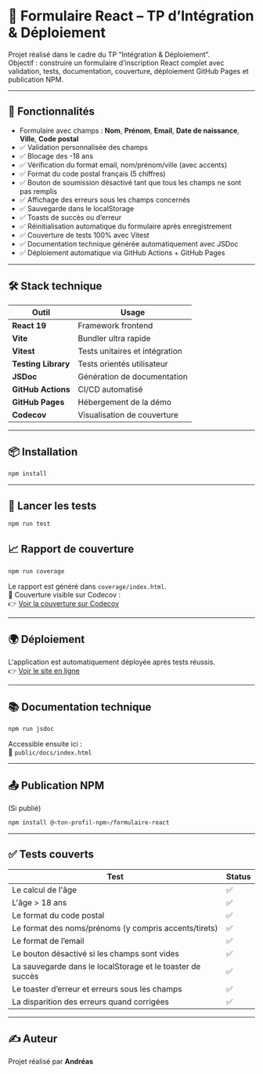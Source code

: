 # 📝 Formulaire React – TP d’Intégration & Déploiement

Projet réalisé dans le cadre du TP “Intégration & Déploiement”.  
Objectif : construire un formulaire d’inscription React complet avec validation, tests, documentation, couverture, déploiement GitHub Pages et publication NPM.

---

## 🚀 Fonctionnalités

- Formulaire avec champs : **Nom**, **Prénom**, **Email**, **Date de naissance**, **Ville**, **Code postal**
- ✅ Validation personnalisée des champs
- ✅ Blocage des -18 ans
- ✅ Vérification du format email, nom/prénom/ville (avec accents)
- ✅ Format du code postal français (5 chiffres)
- ✅ Bouton de soumission désactivé tant que tous les champs ne sont pas remplis
- ✅ Affichage des erreurs sous les champs concernés
- ✅ Sauvegarde dans le localStorage
- ✅ Toasts de succès ou d’erreur
- ✅ Réinitialisation automatique du formulaire après enregistrement
- ✅ Couverture de tests 100% avec Vitest
- ✅ Documentation technique générée automatiquement avec JSDoc
- ✅ Déploiement automatique via GitHub Actions + GitHub Pages

---

## 🛠️ Stack technique

| Outil                         | Usage                                |
|------------------------------|--------------------------------------|
| **React 19**             | Framework frontend             |
| **Vite**                 | Bundler ultra rapide           |
| **Vitest**               | Tests unitaires et intégration |
| **Testing Library**      | Tests orientés utilisateur     |
| **JSDoc**                | Génération de documentation    |
| **GitHub Actions**       | CI/CD automatisé               |
| **GitHub Pages**         | Hébergement de la démo         |
| **Codecov**              | Visualisation de couverture    |

---

## 📦 Installation

```bash
npm install
```

---

## 🧪 Lancer les tests

```bash
npm run test
```

## 📈 Rapport de couverture

```bash
npm run coverage
```

Le rapport est généré dans `coverage/index.html`.  
📡 Couverture visible sur Codecov :  
👉 [Voir la couverture sur Codecov](https://app.codecov.io/gh/andreascastello/integ-deploiement)

---

## 🌍 Déploiement

L'application est automatiquement déployée après tests réussis.  
👉 [Voir le site en ligne](https://andreascastello.github.io/integ-deploiement/)

---

## 📚 Documentation technique

```bash
npm run jsdoc
```

Accessible ensuite ici :  
📁 `public/docs/index.html`

---

## 📤 Publication NPM

(Si publié)

```bash
npm install @<ton-profil-npm>/formulaire-react
```

---

## ✅ Tests couverts

| Test | Status |
|------|--------|
| Le calcul de l'âge | ✅ |
| L'âge > 18 ans | ✅ |
| Le format du code postal | ✅ |
| Le format des noms/prénoms (y compris accents/tirets) | ✅ |
| Le format de l’email | ✅ |
| Le bouton désactivé si les champs sont vides | ✅ |
| La sauvegarde dans le localStorage et le toaster de succès | ✅ |
| Le toaster d’erreur et erreurs sous les champs | ✅ |
| La disparition des erreurs quand corrigées | ✅ |

---

## ✍️ Auteur

Projet réalisé par **Andréas**